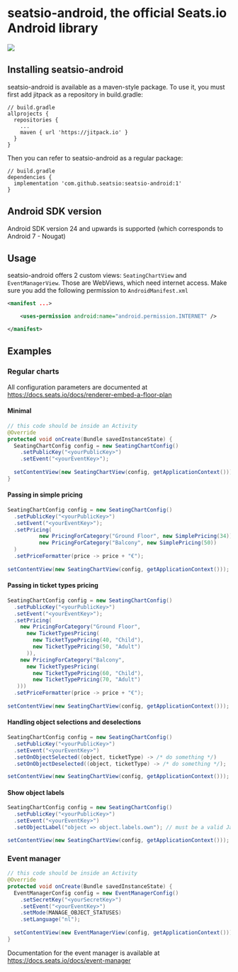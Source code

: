 # seatsio-android, the official Seats.io Android library

[![](https://jitpack.io/v/seatsio/seatsio-android.svg)](https://jitpack.io/#seatsio/seatsio-android)

## Installing seatsio-android

seatsio-android is available as a maven-style package. To use it, you must first add jitpack as a repository in build.gradle:

```
// build.gradle
allprojects {
  repositories {
    ...
    maven { url 'https://jitpack.io' }
  }
}
```

Then you can refer to seatsio-android as a regular package:

```
// build.gradle
dependencies {
  implementation 'com.github.seatsio:seatsio-android:1'
}
```

## Android SDK version

Android SDK version 24 and upwards is supported (which corresponds to Android 7 - Nougat)

## Usage

seatsio-android offers 2 custom views: `SeatingChartView` and `EventManagerView`. Those are WebViews, which need internet access. Make sure you add the following permission to `AndroidManifest.xml`

```xml
<manifest ...>

    <uses-permission android:name="android.permission.INTERNET" />

</manifest>
```

## Examples

### Regular charts

All configuration parameters are documented at https://docs.seats.io/docs/renderer-embed-a-floor-plan

#### Minimal

```java
// this code should be inside an Activity
@Override
protected void onCreate(Bundle savedInstanceState) {
  SeatingChartConfig config = new SeatingChartConfig()
    .setPublicKey("<yourPublicKey>")
    .setEvent("<yourEventKey>");
      
  setContentView(new SeatingChartView(config, getApplicationContext()));
}
```

#### Passing in simple pricing

```java
SeatingChartConfig config = new SeatingChartConfig()
  .setPublicKey("<yourPublicKey>")
  .setEvent("<yourEventKey>");
  .setPricing(
          new PricingForCategory("Ground Floor", new SimplePricing(34)),
          new PricingForCategory("Balcony", new SimplePricing(50))
  )
  .setPriceFormatter(price -> price + "€");
  
setContentView(new SeatingChartView(config, getApplicationContext()));
```

#### Passing in ticket types pricing

```java
SeatingChartConfig config = new SeatingChartConfig()
  .setPublicKey("<yourPublicKey>")
  .setEvent("<yourEventKey>");
  .setPricing(
    new PricingForCategory("Ground Floor",
      new TicketTypesPricing(
        new TicketTypePricing(40, "Child"),
        new TicketTypePricing(50, "Adult")
      )),
    new PricingForCategory("Balcony",
      new TicketTypesPricing(
        new TicketTypePricing(60, "Child"),
        new TicketTypePricing(70, "Adult")
   )))
  .setPriceFormatter(price -> price + "€");
  
setContentView(new SeatingChartView(config, getApplicationContext()));
```

#### Handling object selections and deselections

```java
SeatingChartConfig config = new SeatingChartConfig()
  .setPublicKey("<yourPublicKey>")
  .setEvent("<yourEventKey>")
  .setOnObjectSelected((object, ticketType) -> /* do something */)
  .setOnObjectDeselected((object, ticketType) -> /* do something */);

setContentView(new SeatingChartView(config, getApplicationContext()));
```

#### Show object labels

```java
SeatingChartConfig config = new SeatingChartConfig()
  .setPublicKey("<yourPublicKey>")
  .setEvent("<yourEventKey>")
  .setObjectLabel("object => object.labels.own"); // must be a valid Javascript function

setContentView(new SeatingChartView(config, getApplicationContext()));
```

### Event manager

```java
// this code should be inside an Activity
@Override
protected void onCreate(Bundle savedInstanceState) {
  EventManagerConfig config = new EventManagerConfig()
    .setSecretKey("<yourSecretKey>")
    .setEvent("<yourEventKey>")
    .setMode(MANAGE_OBJECT_STATUSES)
    .setLanguage("nl");
  
  setContentView(new EventManagerView(config, getApplicationContext()));
}
```

Documentation for the event manager is available at https://docs.seats.io/docs/event-manager
